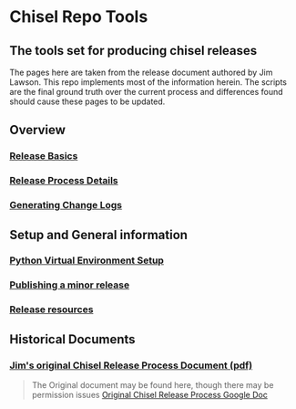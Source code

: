 # Chisel Repo Tools
## The tools set for producing chisel releases
The pages here are taken from the release document authored by Jim Lawson.
This repo implements most of the information herein.
The scripts are the final ground truth over the current process and differences
found should cause these pages to be updated.

## Overview
### [Release Basics](release_basics.md)

### [Release Process Details](release_process_details.md)

### [Generating Change Logs](change_log.md)

## Setup and General information

### [Python Virtual Environment Setup](python_venv_setup.md)
                                      
### [Publishing a minor release](publish_minor_release.md)

### [Release resources](resources.md)

## Historical Documents

### [Jim's original Chisel Release Process Document (pdf)](pdfs/ChiselReleaseProcess.pdf)
> The Original document may be found here, though there may be permission issues
[Original Chisel Release Process Google Doc](https://docs.google.com/document/d/1Q-sAMiSzmoTC5L4IZYy5u7wYz-LW2gZCUFjmhM_CBPY/edit?ts=5efa6336#)
